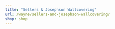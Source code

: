 ```yaml
---
title: "Sellers & Josephson Wallcovering"
url: /wayne/sellers-and-josephson-wallcovering/
shop: shop
---
```

